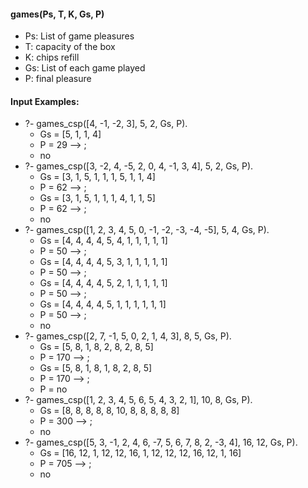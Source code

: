 
#### games(Ps, T, K, Gs, P)
- Ps: List of game pleasures
- T: capacity of the box
- K: chips refill
- Gs: List of each game played
- P: final pleasure


#### Input Examples:
- ?- games_csp([4, -1, -2, 3], 5, 2, Gs, P).
    + Gs = [5, 1, 1, 4]
    + P = 29 --> ;
    + no
- ?- games_csp([3, -2, 4, -5, 2, 0, 4, -1, 3, 4], 5, 2, Gs, P).
    + Gs = [3, 1, 5, 1, 1, 1, 5, 1, 1, 4]
    + P = 62 --> ;
    + Gs = [3, 1, 5, 1, 1, 1, 4, 1, 1, 5]
    + P = 62 --> ;
    + no
- ?- games_csp([1, 2, 3, 4, 5, 0, -1, -2, -3, -4, -5], 5, 4, Gs, P).
    + Gs = [4, 4, 4, 4, 5, 4, 1, 1, 1, 1, 1]
    + P = 50 --> ;
    + Gs = [4, 4, 4, 4, 5, 3, 1, 1, 1, 1, 1]
    + P = 50 --> ;
    + Gs = [4, 4, 4, 4, 5, 2, 1, 1, 1, 1, 1]
    + P = 50 --> ;
    + Gs = [4, 4, 4, 4, 5, 1, 1, 1, 1, 1, 1]
    + P = 50 --> ;
    + no
- ?- games_csp([2, 7, -1, 5, 0, 2, 1, 4, 3], 8, 5, Gs, P).
    + Gs = [5, 8, 1, 8, 2, 8, 2, 8, 5]
    + P = 170 --> ;
    + Gs = [5, 8, 1, 8, 1, 8, 2, 8, 5]
    + P = 170 --> ;
    + P = no
- ?- games_csp([1, 2, 3, 4, 5, 6, 5, 4, 3, 2, 1], 10, 8, Gs, P).
    + Gs = [8, 8, 8, 8, 8, 10, 8, 8, 8, 8, 8]
    + P = 300 --> ;
    + no
- ?- games_csp([5, 3, -1, 2, 4, 6, -7, 5, 6, 7, 8, 2, -3, 4], 16, 12, Gs, P).
    + Gs = [16, 12, 1, 12, 12, 16, 1, 12, 12, 12, 16, 12, 1, 16]
    + P = 705 --> ;
    + no
